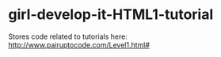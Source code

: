 # girl-develop-it-HTML1-tutorial
Stores code related to tutorials here: http://www.pairuptocode.com/Level1.html#
